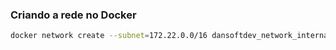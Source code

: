 ### Criando a rede no Docker
```bash
docker network create --subnet=172.22.0.0/16 dansoftdev_network_internal
```